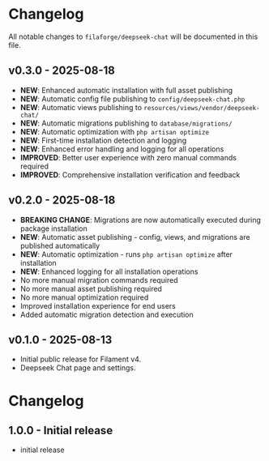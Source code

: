 # Changelog

All notable changes to `filaforge/deepseek-chat` will be documented in this file.

## v0.3.0 - 2025-08-18
- **NEW**: Enhanced automatic installation with full asset publishing
- **NEW**: Automatic config file publishing to `config/deepseek-chat.php`
- **NEW**: Automatic views publishing to `resources/views/vendor/deepseek-chat/`
- **NEW**: Automatic migrations publishing to `database/migrations/`
- **NEW**: Automatic optimization with `php artisan optimize`
- **NEW**: First-time installation detection and logging
- **NEW**: Enhanced error handling and logging for all operations
- **IMPROVED**: Better user experience with zero manual commands required
- **IMPROVED**: Comprehensive installation verification and feedback

## v0.2.0 - 2025-08-18
- **BREAKING CHANGE**: Migrations are now automatically executed during package installation
- **NEW**: Automatic asset publishing - config, views, and migrations are published automatically
- **NEW**: Automatic optimization - runs `php artisan optimize` after installation
- **NEW**: Enhanced logging for all installation operations
- No more manual migration commands required
- No more manual asset publishing required
- No more manual optimization required
- Improved installation experience for end users
- Added automatic migration detection and execution

## v0.1.0 - 2025-08-13
- Initial public release for Filament v4.
- Deepseek Chat page and settings.
# Changelog

## 1.0.0 - Initial release

- initial release
